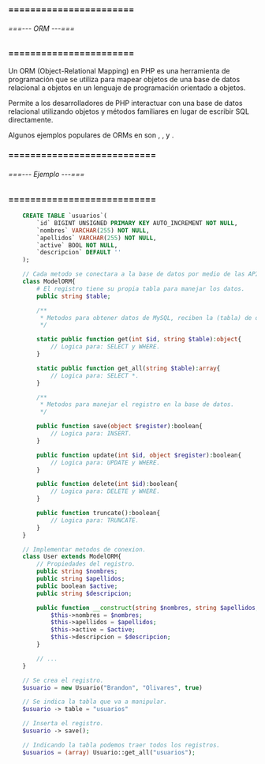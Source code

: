 ### ======================= ###
###### ===--- ORM ---=== ######
### ======================= ###

Un ORM (Object-Relational Mapping) en PHP es una herramienta de programación que se utiliza para mapear objetos de una base de datos relacional a objetos en un lenguaje de programación orientado a objetos.

Permite a los desarrolladores de PHP interactuar con una base de datos relacional utilizando objetos y métodos familiares en lugar de escribir SQL directamente.

Algunos ejemplos populares de ORMs en [](PHP) son [](Doctrine), [](Eloquent), y [](Propel).

### =========================== ###
###### ===--- Ejemplo ---=== ######
### =========================== ###

<!-- Suponemos que tenemos una tabla llamada (Usuarios en la base de datos). -->

```sql
	CREATE TABLE `usuarios`(
		`id` BIGINT UNSIGNED PRIMARY KEY AUTO_INCREMENT NOT NULL, 
		`nombres` VARCHAR(255) NOT NULL, 
		`apellidos` VARCHAR(255) NOT NULL, 
		`active` BOOL NOT NULL, 
		`descripcion` DEFAULT ''
	);
```

<!-- Para poder leer sin hacer consultas. -->

```php
	// Cada metodo se conectara a la base de datos por medio de las APIs de PHP.
	class ModelORM{
		# El registro tiene su propia tabla para manejar los datos.
		public string $table;

		/**
		 * Metodos para obtener datos de MySQL, reciben la (tabla) de donde obtendran los datos.
		 */

		static public function get(int $id, string $table):object{
			// Logica para: SELECT y WHERE.
		}

		static public function get_all(string $table):array{
			// Logica para: SELECT *.
		}

		/**
		 * Metodos para manejar el registro en la base de datos.
		 */

		public function save(object $register):boolean{
			// Logica para: INSERT.
		}

		public function update(int $id, object $register):boolean{
			// Logica para: UPDATE y WHERE.
		}

		public function delete(int $id):boolean{
			// Logica para: DELETE y WHERE.
		}

		public function truncate():boolean{
			// Logica para: TRUNCATE.
		}
	}

	// Implementar metodos de conexion.
	class User extends ModelORM{
		// Propiedades del registro.
		public string $nombres;
		public string $apellidos;
		public boolean $active;
		public string $descripcion;

		public function __construct(string $nombres, string $apellidos, string $active, string $descripcion = ""){
			$this->nombres = $nombres;
			$this->apellidos = $apellidos;
			$this->active = $active;
			$this->descripcion = $descripcion;
		}

		// ...
	}

	// Se crea el registro.
	$usuario = new Usuario("Brandon", "Olivares", true)

	// Se indica la tabla que va a manipular.
	$usuario -> table = "usuarios"

	// Inserta el registro.
	$usuario -> save();

	// Indicando la tabla podemos traer todos los registros.
	$usuarios = (array) Usuario::get_all("usuarios");
```